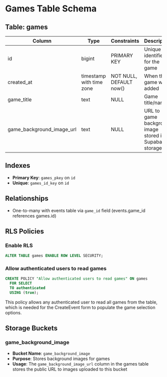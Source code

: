 # Games Table Schema

## Table: games

| Column | Type | Constraints | Description |
|--------|------|-------------|-------------|
| id | bigint | PRIMARY KEY | Unique identifier for the game |
| created_at | timestamp with time zone | NOT NULL, DEFAULT now() | When the game was added |
| game_title | text | NULL | Game title/name |
| game_background_image_url | text | NULL | URL to game background image stored in Supabase storage |

## Indexes
- **Primary Key**: `games_pkey` on `id`
- **Unique**: `games_id_key` on `id`

## Relationships
- One-to-many with events table via `game_id` field (events.game_id references games.id)

## RLS Policies

### Enable RLS
```sql
ALTER TABLE games ENABLE ROW LEVEL SECURITY;
```

### Allow authenticated users to read games
```sql
CREATE POLICY "Allow authenticated users to read games" ON games
  FOR SELECT
  TO authenticated
  USING (true);
```

This policy allows any authenticated user to read all games from the table, which is needed for the CreateEvent form to populate the game selection options.

## Storage Buckets

### game_background_image
- **Bucket Name**: `game_background_image`
- **Purpose**: Stores background images for games
- **Usage**: The `game_background_image_url` column in the games table stores the public URL to images uploaded to this bucket
